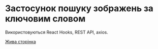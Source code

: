 # Застосунок пошуку зображень за ключовим словом

Використовуються React Hooks, REST API, axios.

[Жива сторінка](https://aripluss.github.io/goit-react-hw-04-images/)
